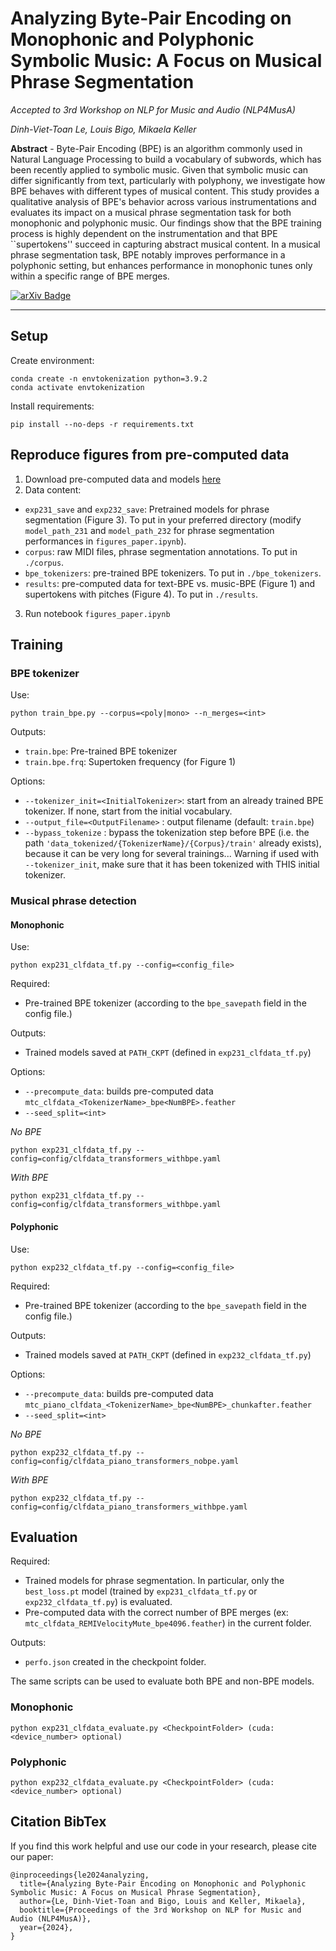 # Analyzing Byte-Pair Encoding on Monophonic and Polyphonic Symbolic Music: A Focus on Musical Phrase Segmentation

*Accepted to 3rd Workshop on NLP for Music and Audio (NLP4MusA)*

*Dinh-Viet-Toan Le, Louis Bigo, Mikaela Keller*

**Abstract** -
Byte-Pair Encoding (BPE) is an algorithm commonly used in Natural Language Processing to build a vocabulary of subwords, which has been recently applied to symbolic music. Given that symbolic music can differ significantly from text, particularly with polyphony, we investigate how BPE behaves with different types of musical content.
This study provides a qualitative analysis of BPE's behavior across various instrumentations and evaluates its impact on a musical phrase segmentation task for both monophonic and polyphonic music. Our findings show that the BPE training process is highly dependent on the instrumentation and that BPE ``supertokens'' succeed in capturing abstract musical content. In a musical phrase segmentation task, BPE notably improves performance in a polyphonic setting, but enhances performance in monophonic tunes only within a specific range of BPE merges.

[![arXiv Badge](https://img.shields.io/badge/arXiv-2410.01448-B31B1B?logo=arxiv&logoColor=fff&style=flat)](
http://arxiv.org/abs/2410.01448)

---

## Setup

Create environment:
```
conda create -n envtokenization python=3.9.2
conda activate envtokenization
```

Install requirements:
```
pip install --no-deps -r requirements.txt
```

## Reproduce figures from pre-computed data
1. Download pre-computed data and models [here](XXX)
2. Data content:
- `exp231_save` and `exp232_save`: Pretrained models for phrase segmentation (Figure 3). To put in your preferred directory (modify `model_path_231` and `model_path_232` for phrase segmentation performances in `figures_paper.ipynb`).
- `corpus`: raw MIDI files, phrase segmentation annotations. To put in `./corpus`.
- `bpe_tokenizers`: pre-trained BPE tokenizers. To put in `./bpe_tokenizers`.
- `results`: pre-computed data for text-BPE vs. music-BPE (Figure 1) and supertokens with pitches (Figure 4). To put in `./results`.
3. Run notebook `figures_paper.ipynb` 

## Training

### BPE tokenizer
Use:
```
python train_bpe.py --corpus=<poly|mono> --n_merges=<int> 
```

Outputs:
- `train.bpe`: Pre-trained BPE tokenizer
- `train.bpe.frq`: Supertoken frequency (for Figure 1) 


Options:
- `--tokenizer_init=<InitialTokenizer>`: start from an already trained BPE tokenizer. If none, start from the initial vocabulary.
- `--output_file=<OutputFilename>` : output filename (default: `train.bpe`)
- `--bypass_tokenize` : bypass the tokenization step before BPE (i.e. the path `'data_tokenized/{TokenizerName}/{Corpus}/train'` already exists), because it can be very long for several trainings... Warning if used with `--tokenizer_init`, make sure that it has been tokenized with THIS initial tokenizer.

### Musical phrase detection

#### Monophonic
Use:
```
python exp231_clfdata_tf.py --config=<config_file>
```

Required:
- Pre-trained BPE tokenizer (according to the `bpe_savepath` field in the config file.)

Outputs:
- Trained models saved at `PATH_CKPT` (defined in `exp231_clfdata_tf.py`)

Options:
- `--precompute_data`: builds pre-computed data `mtc_clfdata_<TokenizerName>_bpe<NumBPE>.feather`
- `--seed_split=<int>`

*No BPE*
```
python exp231_clfdata_tf.py --config=config/clfdata_transformers_withbpe.yaml
```

*With BPE*
```
python exp231_clfdata_tf.py --config=config/clfdata_transformers_withbpe.yaml
```


#### Polyphonic

Use:
```
python exp232_clfdata_tf.py --config=<config_file>
```

Required:
- Pre-trained BPE tokenizer (according to the `bpe_savepath` field in the config file.)

Outputs:
- Trained models saved at `PATH_CKPT` (defined in `exp232_clfdata_tf.py`)

Options:
- `--precompute_data`: builds pre-computed data `mtc_piano_clfdata_<TokenizerName>_bpe<NumBPE>_chunkafter.feather`
- `--seed_split=<int>`

*No BPE*
```
python exp232_clfdata_tf.py --config=config/clfdata_piano_transformers_nobpe.yaml
```

*With BPE*
```
python exp232_clfdata_tf.py --config=config/clfdata_piano_transformers_withbpe.yaml
```


## Evaluation

Required:
- Trained models for phrase segmentation. In particular, only the `best_loss.pt` model (trained by `exp231_clfdata_tf.py` or `exp232_clfdata_tf.py`) is evaluated.
- Pre-computed data with the correct number of BPE merges (ex: `mtc_clfdata_REMIVelocityMute_bpe4096.feather`) in the current folder.

Outputs:
- `perfo.json` created in the checkpoint folder.

The same scripts can be used to evaluate both BPE and non-BPE models.

### Monophonic
```
python exp231_clfdata_evaluate.py <CheckpointFolder> (cuda:<device_number> optional)
```

### Polyphonic
```
python exp232_clfdata_evaluate.py <CheckpointFolder> (cuda:<device_number> optional)
```

## Citation BibTex
If you find this work helpful and use our code in your research, please cite our paper:
```
@inproceedings{le2024analyzing,
  title={Analyzing Byte-Pair Encoding on Monophonic and Polyphonic Symbolic Music: A Focus on Musical Phrase Segmentation},
  author={Le, Dinh-Viet-Toan and Bigo, Louis and Keller, Mikaela},
  booktitle={Proceedings of the 3rd Workshop on NLP for Music and Audio (NLP4MusA)},
  year={2024},
}
```